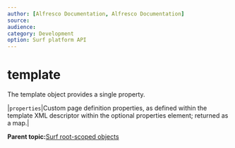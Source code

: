 ```yaml
---
author: [Alfresco Documentation, Alfresco Documentation]
source: 
audience: 
category: Development
option: Surf platform API
---
```


# template

The template object provides a single property.

|`properties`|Custom page definition properties, as defined within the template XML descriptor within the optional properties element; returned as a map.|

**Parent topic:**[Surf root-scoped objects](../references/APISurf-rootscoped.md)

